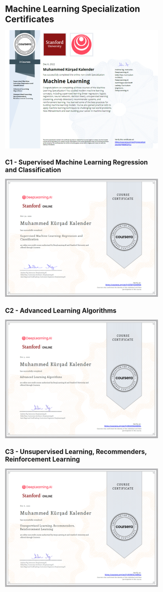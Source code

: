 # Machine Learning Specialization Certificates

![](/Certificates/helper/fullcertificate.PNG)

## C1 - Supervised Machine Learning Regression and Classification

![](/Certificates/helper/c1certificate.PNG)

## C2 - Advanced Learning Algorithms

![](/Certificates/helper/c2certificate.PNG)

## C3 - Unsupervised Learning, Recommenders, Reinforcement Learning

![](/Certificates/helper/c3certificate.PNG)

